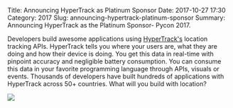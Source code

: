 Title: Announcing HyperTrack as Platinum Sponsor
Date: 2017-10-27 17:30
Category: 2017
Slug: announcing-hypertrack-platinum-sponsor
Summary: Announcing HyperTrack as the Platinum Sponsor- Pycon 2017.


Developers build awesome applications using [HyperTrack's](https://www.hypertrack.com/) location tracking APIs. HyperTrack tells you where your users are, what they are doing and how their device is doing. You get this data in real-time with pinpoint accuracy and negligible battery consumption. You can consume this data in your favorite programming language through APIs, visuals or events. Thousands of developers have built hundreds of applications with HyperTrack across 50+ countries. What will you build with location?

<img src="https://in.pycon.org/2017/images/sponsor/hypertrack.png">